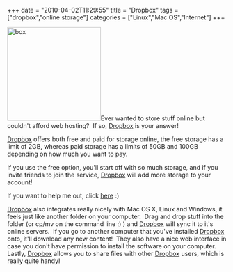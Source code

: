 +++
date = "2010-04-02T11:29:55"
title = "Dropbox"
tags = ["dropbox","online storage"]
categories = ["Linux","Mac OS","Internet"]
+++

[<img src="/wp-content/uploads/2010/07/box.png" width="215" height="215" class="alignleft size-full wp-image-918" title="box" />][1]Ever wanted to store stuff online but couldn't afford web hosting?  If so, [Dropbox][2] is your answer!

[Dropbox][3] offers both free and paid for storage online, the free storage has a limit of 2GB, whereas paid storage has a limits of 50GB and 100GB depending on how much you want to pay.

If you use the free option, you'll start off with so much storage, and if you invite friends to join the service, [Dropbox][4] will add more storage to your account!

If you want to help me out, click [here][5] :)

[Dropbox][6] also integrates really nicely with Mac OS X, Linux and Windows, it feels just like another folder on your computer.  Drag and drop stuff into the folder (or cp/mv on the command line ;) ) and [Dropbox][7] will sync it to it's online servers.  If you go to another computer that you've installed [Dropbox][8] onto, it'll download any new content!  They also have a nice web interface in case you don't have permission to install the software on your computer.  Lastly, [Dropbox][9] allows you to share files with other [Dropbox][10] users, which is really quite handy!

  [1]: https://www.dropbox.com/referrals/NTEzODExMjE5
  [2]: https://www.dropbox.com/referrals/NTEzODExMjE5
  [3]: https://www.dropbox.com/referrals/NTEzODExMjE5
  [4]: https://www.dropbox.com/referrals/NTEzODExMjE5
  [5]: https://www.dropbox.com/referrals/NTEzODExMjE5
  [6]: https://www.dropbox.com/referrals/NTEzODExMjE5
  [7]: https://www.dropbox.com/referrals/NTEzODExMjE5
  [8]: https://www.dropbox.com/referrals/NTEzODExMjE5
  [9]: https://www.dropbox.com/referrals/NTEzODExMjE5
  [10]: https://www.dropbox.com/referrals/NTEzODExMjE5
